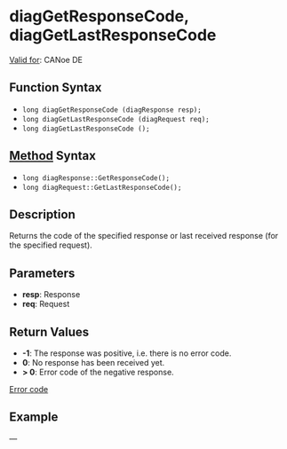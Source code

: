# diagGetResponseCode, diagGetLastResponseCode

[Valid for](../../../Shared/FeatureAvailability.md): CANoe DE

## Function Syntax

- `long diagGetResponseCode (diagResponse resp);`
- `long diagGetLastResponseCode (diagRequest req);`
- `long diagGetLastResponseCode ();`

## [Method](../../../Shared/CAPL/General/ClassesAndObjects.md) Syntax

- `long diagResponse::GetResponseCode();`
- `long diagRequest::GetLastResponseCode();`

## Description

Returns the code of the specified response or last received response (for the specified request).

## Parameters

- **resp**: Response
- **req**: Request

## Return Values

- **-1**: The response was positive, i.e. there is no error code.
- **0**: No response has been received yet.
- **> 0**: Error code of the negative response.

[Error code](../CAPLfunctionsDiagnosticsErrorCode.md)

## Example

—
